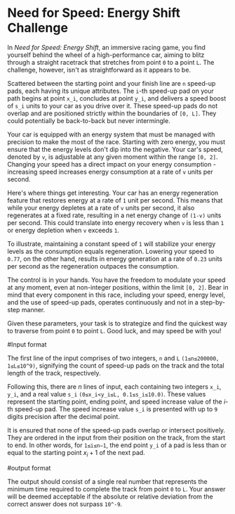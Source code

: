 # Need for Speed: Energy Shift Challenge

In _Need for Speed: Energy Shift_, an immersive racing game, you find yourself behind the wheel of a high-performance car, aiming to blitz through a straight racetrack that stretches from point `0` to a point `L`. The challenge, however, isn't as straightforward as it appears to be.

Scattered between the starting point and your finish line are `n` speed-up pads, each having its unique attributes. The `i`-th speed-up pad on your path begins at point `x_i`, concludes at point `y_i`, and delivers a speed boost of `s_i` units to your car as you drive over it. These speed-up pads do not overlap and are positioned strictly within the boundaries of `[0, L]`. They could potentially be back-to-back but never intermingle.

Your car is equipped with an energy system that must be managed with precision to make the most of the race. Starting with zero energy, you must ensure that the energy levels don't dip into the negative. Your car's speed, denoted by `v`, is adjustable at any given moment within the range `[0, 2]`. Changing your speed has a direct impact on your energy consumption - increasing speed increases energy consumption at a rate of `v` units per second.

Here's where things get interesting. Your car has an energy regeneration feature that restores energy at a rate of `1` unit per second. This means that while your energy depletes at a rate of `v` units per second, it also regenerates at a fixed rate, resulting in a net energy change of `(1-v)` units per second. This could translate into energy recovery when `v` is less than `1` or energy depletion when `v` exceeds `1`.

To illustrate, maintaining a constant speed of `1` will stabilize your energy levels as the consumption equals regeneration. Lowering your speed to `0.77`, on the other hand, results in energy generation at a rate of `0.23` units per second as the regeneration outpaces the consumption.

The control is in your hands. You have the freedom to modulate your speed at any moment, even at non-integer positions, within the limit `[0, 2]`. Bear in mind that every component in this race, including your speed, energy level, and the use of speed-up pads, operates continuously and not in a step-by-step manner.

Given these parameters, your task is to strategize and find the quickest way to traverse from point `0` to point `L`. Good luck, and may speed be with you!

#Input format 

The first line of the input comprises of two integers, `n` and `L` `(1≤n≤200000, 1≤L≤10^9)`, signifying the count of speed-up pads on the track and the total length of the track, respectively.

Following this, there are $n$ lines of input, each containing two integers `x_i`, `y_i`, and a real value `s_i` `(0≤x_i<y_i≤L, 0.1≤s_i≤10.0)`. These values represent the starting point, ending point, and speed increase value of the $i$-th speed-up pad. The speed increase value `s_i` is presented with up to `9` digits precision after the decimal point.

It is ensured that none of the speed-up pads overlap or intersect positively. They are ordered in the input from their position on the track, from the start to end. In other words, for `1≤i≤n−1`, the end point `y_i` of a pad is less than or equal to the starting point $x_i+1$ of the next pad.

#output format 

The output should consist of a single real number that represents the minimum time required to complete the track from point `0` to `L`. Your answer will be deemed acceptable if the absolute or relative deviation from the correct answer does not surpass `10^-9`.
